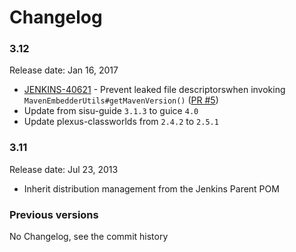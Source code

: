 Changelog
===

### 3.12

Release date: Jan 16, 2017

* [JENKINS-40621](https://issues.jenkins-ci.org/browse/JENKINS-40621) - 
Prevent leaked file descriptorswhen invoking `MavenEmbedderUtils#getMavenVersion()`
([PR #5](https://github.com/jenkinsci/lib-jenkins-maven-embedder/pull/5))
* Update from sisu-guide `3.1.3` to guice `4.0`
* Update plexus-classworlds from `2.4.2` to `2.5.1`

### 3.11

Release date: Jul 23, 2013

* Inherit distribution management from the Jenkins Parent POM

### Previous versions

No Changelog, see the commit history